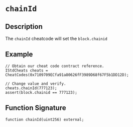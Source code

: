 # `chainId`

## Description
The `chainId` cheatcode will set the `block.chainid` 

## Example
```solidity
// Obtain our cheat code contract reference.
IStdCheats cheats = CheatCodes(0x7109709ECfa91a80626fF3989D68f67F5b1DD12D);

// Change value and verify.
cheats.chainId(777123);
assert(block.chainid == 777123);
```

## Function Signature
```solidity
function chainId(uint256) external;
```